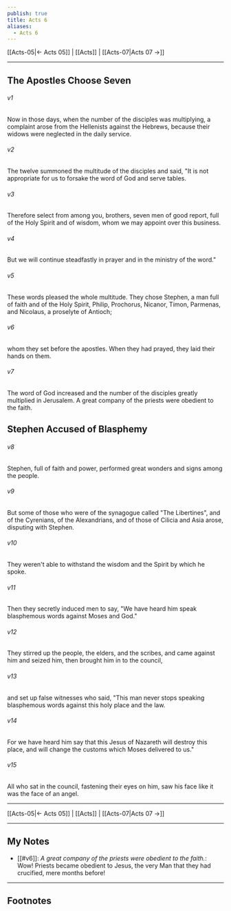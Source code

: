```yaml
---
publish: true
title: Acts 6
aliases:
  - Acts 6
---
```


[[Acts-05|← Acts 05]] | [[Acts]] | [[Acts-07|Acts 07 →]]
***


## The Apostles Choose Seven
###### v1 
Now in those days, when the number of the disciples was multiplying, a complaint arose from the Hellenists against the Hebrews, because their widows were neglected in the daily service. 

###### v2 
The twelve summoned the multitude of the disciples and said, "It is not appropriate for us to forsake the word of God and serve tables. 

###### v3 
Therefore select from among you, brothers, seven men of good report, full of the Holy Spirit and of wisdom, whom we may appoint over this business. 

###### v4 
But we will continue steadfastly in prayer and in the ministry of the word." 

###### v5 
These words pleased the whole multitude. They chose Stephen, a man full of faith and of the Holy Spirit, Philip, Prochorus, Nicanor, Timon, Parmenas, and Nicolaus, a proselyte of Antioch; 

###### v6 
whom they set before the apostles. When they had prayed, they laid their hands on them. 

###### v7 
The word of God increased and the number of the disciples greatly multiplied in Jerusalem. A great company of the priests were obedient to the faith. 

## Stephen Accused of Blasphemy
###### v8 
Stephen, full of faith and power, performed great wonders and signs among the people. 

###### v9 
But some of those who were of the synagogue called "The Libertines", and of the Cyrenians, of the Alexandrians, and of those of Cilicia and Asia arose, disputing with Stephen. 

###### v10 
They weren't able to withstand the wisdom and the Spirit by which he spoke. 

###### v11 
Then they secretly induced men to say, "We have heard him speak blasphemous words against Moses and God." 

###### v12 
They stirred up the people, the elders, and the scribes, and came against him and seized him, then brought him in to the council, 

###### v13 
and set up false witnesses who said, "This man never stops speaking blasphemous words against this holy place and the law. 

###### v14 
For we have heard him say that this Jesus of Nazareth will destroy this place, and will change the customs which Moses delivered to us." 

###### v15 
All who sat in the council, fastening their eyes on him, saw his face like it was the face of an angel.

***
[[Acts-05|← Acts 05]] | [[Acts]] | [[Acts-07|Acts 07 →]]

---
## My Notes

- [[#v6]]: *A great company of the priests were obedient to the faith.*: Wow! Priests became obedient to Jesus, the very Man that they had crucified, mere months before! 

---
## Footnotes
